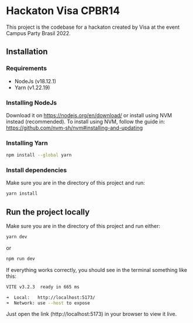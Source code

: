 
# Hackaton Visa CPBR14

This project is the codebase for a hackaton created by Visa at the event Campus Party Brasil 2022.


## Installation

### Requirements

- NodeJs (v18.12.1)
- Yarn (v1.22.19)

### Installing NodeJs

Download it on https://nodejs.org/en/download/ or install using NVM instead (recommended).
To install using NVM, follow the guide in: https://github.com/nvm-sh/nvm#installing-and-updating

### Installing Yarn

```bash
npm install --global yarn
```

### Install dependencies

Make sure you are in the directory of this project and run:

```bash
yarn install
```

## Run the project locally

Make sure you are in the directory of this project and run either:

```bash
yarn dev
```

or

```bash
npm run dev
```

If everything works correctly, you should see in the terminal something like this:

```bash
VITE v3.2.3  ready in 665 ms

➜  Local:   http://localhost:5173/
➜  Network: use --host to expose
```

Just open the link (http://localhost:5173) in your browser to view it live.
